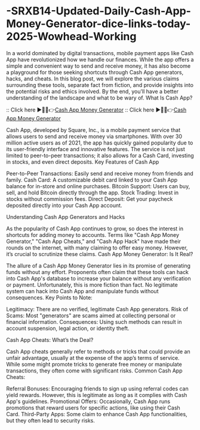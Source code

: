 # -SRXB14-Updated-Daily-Cash-App-Money-Generator-dice-links-today-2025-Wowhead-Working
In a world dominated by digital transactions, mobile payment apps like Cash App have revolutionized how we handle our finances. While the app offers a simple and convenient way to send and receive money, it has also become a playground for those seeking shortcuts through Cash App generators, hacks, and cheats. In this blog post, we will explore the various claims surrounding these tools, separate fact from fiction, and provide insights into the potential risks and ethics involved. By the end, you'll have a better understanding of the landscape and what to be wary of. What Is Cash App?


:: Click here ►🔴✅👉[Cash App Money Generator](https://offersfrog.com/cashapp-money/)
:: Click here ►🔴✅👉[Cash App Money Generator](https://offersfrog.com/cashapp-money/)


Cash App, developed by Square, Inc., is a mobile payment service that allows users to send and receive money via smartphones. With over 30 million active users as of 2021, the app has quickly gained popularity due to its user-friendly interface and innovative features. The service is not just limited to peer-to-peer transactions; it also allows for a Cash Card, investing in stocks, and even direct deposits. Key Features of Cash App

Peer-to-Peer Transactions: Easily send and receive money from friends and family. Cash Card: A customizable debit card linked to your Cash App balance for in-store and online purchases. Bitcoin Support: Users can buy, sell, and hold Bitcoin directly through the app. Stock Trading: Invest in stocks without commission fees. Direct Deposit: Get your paycheck deposited directly into your Cash App account.

Understanding Cash App Generators and Hacks

As the popularity of Cash App continues to grow, so does the interest in shortcuts for adding money to accounts. Terms like "Cash App Money Generator," "Cash App Cheats," and "Cash App Hack" have made their rounds on the internet, with many claiming to offer easy money. However, it’s crucial to scrutinize these claims. Cash App Money Generator: Is It Real?

The allure of a Cash App Money Generator lies in its promise of generating funds without any effort. Proponents often claim that these tools can hack into Cash App's database to increase your balance without any verification or payment. Unfortunately, this is more fiction than fact. No legitimate system can hack into Cash App and manipulate funds without consequences. Key Points to Note:

Legitimacy: There are no verified, legitimate Cash App generators. Risk of Scams: Most "generators" are scams aimed at collecting personal or financial information. Consequences: Using such methods can result in account suspension, legal action, or identity theft.

Cash App Cheats: What’s the Deal?

Cash App cheats generally refer to methods or tricks that could provide an unfair advantage, usually at the expense of the app’s terms of service. While some might promote tricks to generate free money or manipulate transactions, they often come with significant risks. Common Cash App Cheats:

Referral Bonuses: Encouraging friends to sign up using referral codes can yield rewards. However, this is legitimate as long as it complies with Cash App's guidelines. Promotional Offers: Occasionally, Cash App runs promotions that reward users for specific actions, like using their Cash Card. Third-Party Apps: Some claim to enhance Cash App functionalities, but they often lead to security risks.
